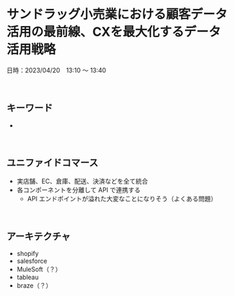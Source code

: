 # サンドラッグ小売業における顧客データ活用の最前線、CXを最大化するデータ活用戦略

日時：2023/04/20　13:10 〜 13:40

<br>

## キーワード

- 

<br>

## ユニファイドコマース

- 実店舗、EC、倉庫、配送、決済などを全て統合
- 各コンポーネントを分離して API で連携する
  - API エンドポイントが溢れた大変なことになりそう（よくある問題）

<br>

## アーキテクチャ

- shopify
- salesforce
- MuleSoft（？）
- tableau
- braze（？）
